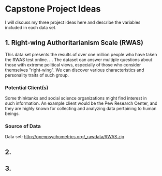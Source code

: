 # Capstone Project Ideas

I will discuss my three project ideas here and describe the variables included in each data set. 

## 1. Right-wing Authoritarianism Scale (RWAS)

This data set presents the results of over one million people who have taken the RWAS test online. 
...
The dataset can answer multiple questions about those with extreme political views, especially of those who consider themselves "right-wing". We can discover various characteristics and personality traits of such group. 

### Potential Client(s)

Some thinktanks and social science organizations might find interest in such information. An example client would be the Pew Research Center, and they are highly known for collecting and analyzing data pertaining to human beings. 

### Source of Data

Data set: http://openpsychometrics.org/_rawdata/RWAS.zip

## 2. 

## 3. 

